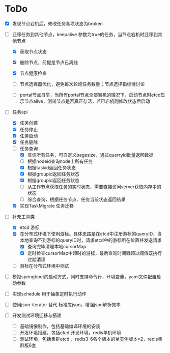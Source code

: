 # ToDo

- [x] 发现节点宕机后，修改任务各项状态为broken
- [ ] 迁移任务到其他节点，keepalive 参数为true的任务，当节点宕机时迁移到其他节点

    - [X] 获取节点状态
    - [x] 删除节点，前提是节点已离线
    - [x] 节点健康检查
    - [ ] 节点选择器优化，避免每次轮询任务数量；节点选择指标待讨论

    - [ ] portal节点自举，当所有portal节点全部宕机的情况下，启动节点时etcd显示节点alive，测试节点是否真正存活，若已宕机则修改状态后启动

- [ ] 任务api
    - [x] 任务创建
    - [x] 任务停止
    - [X] 任务启动
    - [x] 任务删除
    - [ ] 任务查询
        - [x] 查询所有任务，可自定义pagesize，通过querryid批量返回数据
        - [ ] 根据nodeid查询node上所有任务
        - [x] 根据taskid返回任务状态
        - [x] 根据groupid返回任务状态
        - [x] 根据groupid返回任务状态
        - [ ] 从工作节点获取任务的实时状态，需要直接访问server获取内存中的状态
        - [ ] 综合查询，根据任务节点、任务当前状态返回结果
    - [x] 实现TaskMigrate 任务迁移

- [ ] 补充工具类
    - [x] etcd 游标
    - [x] 在分布式环境下使用游标。具体思路是在etcd中注册游标的queryID，当本地查询不到游标的queryID时，请求etcd中的游标所在位置并发送请求
        - [x] 查询完毕清理本地cursorMap
        - [x] 定时检查cursorMap中超时的游标，最后查询时间戳超过阀值既执行过期清理
    - [ ] 游标在分布式环境中测试
- [ ] 模拟springboot的启动方式，同时支持命令行，环境变量，yaml文件配置启动参数

- [ ] 实现schedule 用于抽象定时执行动作
- [ ] 使用json-iterator 替代 标准库json，增强json解析效率

- [ ] 开发测试环境迁移与搭建
    - [ ] 基础镜像制作，包括基础编译环境的安装
    - [ ] 开发环境搭建，包括etcd 开发环境，redis单机环境
    - [ ] 测试环境，包括集群etcd ，redis3-6各个版本的单实例版本*2，redis集群版6套

